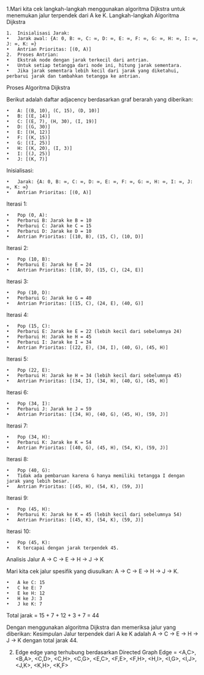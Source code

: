 1.Mari kita cek langkah-langkah menggunakan algoritma Dijkstra untuk menemukan jalur terpendek dari A ke K.
Langkah-langkah Algoritma Dijkstra

	1.	Inisialisasi Jarak:
	•	Jarak awal: {A: 0, B: ∞, C: ∞, D: ∞, E: ∞, F: ∞, G: ∞, H: ∞, I: ∞, J: ∞, K: ∞}
	•	Antrian Prioritas: [(0, A)]
	2.	Proses Antrian:
	•	Ekstrak node dengan jarak terkecil dari antrian.
	•	Untuk setiap tetangga dari node ini, hitung jarak sementara.
	•	Jika jarak sementara lebih kecil dari jarak yang diketahui, perbarui jarak dan tambahkan tetangga ke antrian.

Proses Algoritma Dijkstra

Berikut adalah daftar adjacency berdasarkan graf berarah yang diberikan:

	•	A: [(B, 10), (C, 15), (D, 10)]
	•	B: [(E, 14)]
	•	C: [(E, 7), (H, 30), (I, 19)]
	•	D: [(G, 30)]
	•	E: [(H, 12)]
	•	F: [(K, 15)]
	•	G: [(I, 25)]
	•	H: [(K, 20), (I, 3)]
	•	I: [(J, 25)]
	•	J: [(K, 7)]

Inisialisasi:

	•	Jarak: {A: 0, B: ∞, C: ∞, D: ∞, E: ∞, F: ∞, G: ∞, H: ∞, I: ∞, J: ∞, K: ∞}
	•	Antrian Prioritas: [(0, A)]

Iterasi 1:

	•	Pop (0, A):
	•	Perbarui B: Jarak ke B = 10
	•	Perbarui C: Jarak ke C = 15
	•	Perbarui D: Jarak ke D = 10
	•	Antrian Prioritas: [(10, B), (15, C), (10, D)]

Iterasi 2:

	•	Pop (10, B):
	•	Perbarui E: Jarak ke E = 24
	•	Antrian Prioritas: [(10, D), (15, C), (24, E)]

Iterasi 3:

	•	Pop (10, D):
	•	Perbarui G: Jarak ke G = 40
	•	Antrian Prioritas: [(15, C), (24, E), (40, G)]

Iterasi 4:

	•	Pop (15, C):
	•	Perbarui E: Jarak ke E = 22 (lebih kecil dari sebelumnya 24)
	•	Perbarui H: Jarak ke H = 45
	•	Perbarui I: Jarak ke I = 34
	•	Antrian Prioritas: [(22, E), (34, I), (40, G), (45, H)]

Iterasi 5:

	•	Pop (22, E):
	•	Perbarui H: Jarak ke H = 34 (lebih kecil dari sebelumnya 45)
	•	Antrian Prioritas: [(34, I), (34, H), (40, G), (45, H)]

Iterasi 6:

	•	Pop (34, I):
	•	Perbarui J: Jarak ke J = 59
	•	Antrian Prioritas: [(34, H), (40, G), (45, H), (59, J)]

Iterasi 7:

	•	Pop (34, H):
	•	Perbarui K: Jarak ke K = 54
	•	Antrian Prioritas: [(40, G), (45, H), (54, K), (59, J)]

Iterasi 8:

	•	Pop (40, G):
	•	Tidak ada pembaruan karena G hanya memiliki tetangga I dengan jarak yang lebih besar.
	•	Antrian Prioritas: [(45, H), (54, K), (59, J)]

Iterasi 9:

	•	Pop (45, H):
	•	Perbarui K: Jarak ke K = 45 (lebih kecil dari sebelumnya 54)
	•	Antrian Prioritas: [(45, K), (54, K), (59, J)]

Iterasi 10:

	•	Pop (45, K):
	•	K tercapai dengan jarak terpendek 45.

Analisis Jalur A -> C -> E -> H -> J -> K

Mari kita cek jalur spesifik yang diusulkan: A -> C -> E -> H -> J -> K.

	•	A ke C: 15
	•	C ke E: 7
	•	E ke H: 12
	•	H ke J: 3
	•	J ke K: 7

Total jarak = 15 + 7 + 12 + 3 + 7 = 44

Dengan menggunakan algoritma Dijkstra dan memeriksa jalur yang diberikan:
Kesimpulan 
Jalur terpendek dari A ke K adalah A -> C -> E -> H -> J -> K dengan total jarak 44.



2. Edge edge yang terhubung berdasarkan Directed Graph
Edge = <A,C>, <B,A>, <C,D>, <C,H>, <C,G>, <E,C>, <F,E>, <F,H>, <H,I>, <I,G>, <I,J>, <J,K>, <K,H>, <K,F> 
